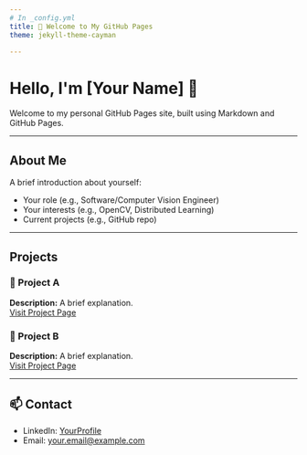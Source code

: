 ```yaml
---
# In _config.yml
title: 👋 Welcome to My GitHub Pages
theme: jekyll-theme-cayman

---
```


# Hello, I'm [Your Name] 👋

Welcome to my personal GitHub Pages site, built using Markdown and GitHub Pages.

---

## About Me

A brief introduction about yourself:
- Your role (e.g., Software/Computer Vision Engineer)
- Your interests (e.g., OpenCV, Distributed Learning)
- Current projects (e.g., GitHub repo)

---

## Projects

### 📂 Project A
**Description:** A brief explanation.  
[Visit Project Page](project-a.md)

### 📂 Project B
**Description:** A brief explanation.  
[Visit Project Page](project-b.md)

---

## 📫 Contact

- LinkedIn: [YourProfile](https://linkedin.com/in/yourprofile)
- Email: your.email@example.com
